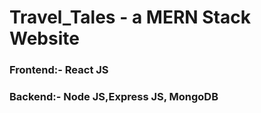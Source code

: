 # Travel_Tales - a MERN Stack Website

### Frontend:- React JS

### Backend:- Node JS,Express JS, MongoDB
